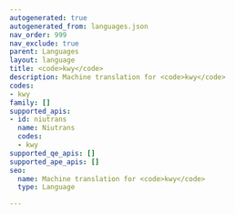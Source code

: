 ```yaml
---
autogenerated: true
autogenerated_from: languages.json
nav_order: 999
nav_exclude: true
parent: Languages
layout: language
title: <code>kwy</code>
description: Machine translation for <code>kwy</code>
codes:
- kwy
family: []
supported_apis:
- id: niutrans
  name: Niutrans
  codes:
  - kwy
supported_qe_apis: []
supported_ape_apis: []
seo:
  name: Machine translation for <code>kwy</code>
  type: Language

---
```


